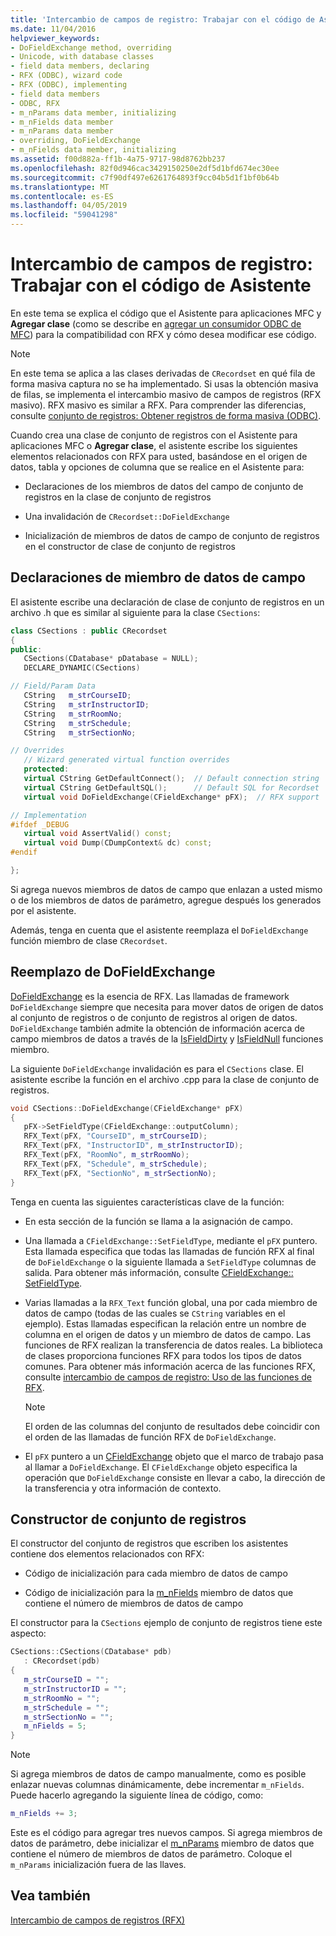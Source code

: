 ```yaml
---
title: 'Intercambio de campos de registro: Trabajar con el código de Asistente'
ms.date: 11/04/2016
helpviewer_keywords:
- DoFieldExchange method, overriding
- Unicode, with database classes
- field data members, declaring
- RFX (ODBC), wizard code
- RFX (ODBC), implementing
- field data members
- ODBC, RFX
- m_nParams data member, initializing
- m_nFields data member
- m_nParams data member
- overriding, DoFieldExchange
- m_nFields data member, initializing
ms.assetid: f00d882a-ff1b-4a75-9717-98d8762bb237
ms.openlocfilehash: 82f0d946cac3429150250e2df5d1bfd674ec30ee
ms.sourcegitcommit: c7f90df497e6261764893f9cc04b5d1f1bf0b64b
ms.translationtype: MT
ms.contentlocale: es-ES
ms.lasthandoff: 04/05/2019
ms.locfileid: "59041298"
---
```

# <a name="record-field-exchange-working-with-the-wizard-code"></a>Intercambio de campos de registro: Trabajar con el código de Asistente

En este tema se explica el código que el Asistente para aplicaciones MFC y **Agregar clase** (como se describe en [agregar un consumidor ODBC de MFC](../../mfc/reference/adding-an-mfc-odbc-consumer.md)) para la compatibilidad con RFX y cómo desea modificar ese código.

> [!NOTE]
>  En este tema se aplica a las clases derivadas de `CRecordset` en qué fila de forma masiva captura no se ha implementado. Si usas la obtención masiva de filas, se implementa el intercambio masivo de campos de registros (RFX masivo). RFX masivo es similar a RFX. Para comprender las diferencias, consulte [conjunto de registros: Obtener registros de forma masiva (ODBC)](../../data/odbc/recordset-fetching-records-in-bulk-odbc.md).

Cuando crea una clase de conjunto de registros con el Asistente para aplicaciones MFC o **Agregar clase**, el asistente escribe los siguientes elementos relacionados con RFX para usted, basándose en el origen de datos, tabla y opciones de columna que se realice en el Asistente para:

- Declaraciones de los miembros de datos del campo de conjunto de registros en la clase de conjunto de registros

- Una invalidación de `CRecordset::DoFieldExchange`

- Inicialización de miembros de datos de campo de conjunto de registros en el constructor de clase de conjunto de registros

##  <a name="_core_the_field_data_member_declarations"></a> Declaraciones de miembro de datos de campo

El asistente escribe una declaración de clase de conjunto de registros en un archivo .h que es similar al siguiente para la clase `CSections`:

```cpp
class CSections : public CRecordset
{
public:
   CSections(CDatabase* pDatabase = NULL);
   DECLARE_DYNAMIC(CSections)

// Field/Param Data
   CString   m_strCourseID;
   CString   m_strInstructorID;
   CString   m_strRoomNo;
   CString   m_strSchedule;
   CString   m_strSectionNo;

// Overrides
   // Wizard generated virtual function overrides
   protected:
   virtual CString GetDefaultConnect();  // Default connection string
   virtual CString GetDefaultSQL();      // Default SQL for Recordset
   virtual void DoFieldExchange(CFieldExchange* pFX);  // RFX support

// Implementation
#ifdef _DEBUG
   virtual void AssertValid() const;
   virtual void Dump(CDumpContext& dc) const;
#endif

};
```

Si agrega nuevos miembros de datos de campo que enlazan a usted mismo o de los miembros de datos de parámetro, agregue después los generados por el asistente.

Además, tenga en cuenta que el asistente reemplaza el `DoFieldExchange` función miembro de clase `CRecordset`.

##  <a name="_core_the_dofieldexchange_override"></a> Reemplazo de DoFieldExchange

[DoFieldExchange](../../mfc/reference/crecordset-class.md#dofieldexchange) es la esencia de RFX. Las llamadas de framework `DoFieldExchange` siempre que necesita para mover datos de origen de datos al conjunto de registros o de conjunto de registros al origen de datos. `DoFieldExchange` también admite la obtención de información acerca de campo miembros de datos a través de la [IsFieldDirty](../../mfc/reference/crecordset-class.md#isfielddirty) y [IsFieldNull](../../mfc/reference/crecordset-class.md#isfieldnull) funciones miembro.

La siguiente `DoFieldExchange` invalidación es para el `CSections` clase. El asistente escribe la función en el archivo .cpp para la clase de conjunto de registros.

```cpp
void CSections::DoFieldExchange(CFieldExchange* pFX)
{
   pFX->SetFieldType(CFieldExchange::outputColumn);
   RFX_Text(pFX, "CourseID", m_strCourseID);
   RFX_Text(pFX, "InstructorID", m_strInstructorID);
   RFX_Text(pFX, "RoomNo", m_strRoomNo);
   RFX_Text(pFX, "Schedule", m_strSchedule);
   RFX_Text(pFX, "SectionNo", m_strSectionNo);
}
```

Tenga en cuenta las siguientes características clave de la función:

- En esta sección de la función se llama a la asignación de campo.

- Una llamada a `CFieldExchange::SetFieldType`, mediante el `pFX` puntero. Esta llamada especifica que todas las llamadas de función RFX al final de `DoFieldExchange` o la siguiente llamada a `SetFieldType` columnas de salida. Para obtener más información, consulte [CFieldExchange:: SetFieldType](../../mfc/reference/cfieldexchange-class.md#setfieldtype).

- Varias llamadas a la `RFX_Text` función global, una por cada miembro de datos de campo (todas de las cuales se `CString` variables en el ejemplo). Estas llamadas especifican la relación entre un nombre de columna en el origen de datos y un miembro de datos de campo. Las funciones de RFX realizan la transferencia de datos reales. La biblioteca de clases proporciona funciones RFX para todos los tipos de datos comunes. Para obtener más información acerca de las funciones RFX, consulte [intercambio de campos de registro: Uso de las funciones de RFX](../../data/odbc/record-field-exchange-using-the-rfx-functions.md).

    > [!NOTE]
    >  El orden de las columnas del conjunto de resultados debe coincidir con el orden de las llamadas de función RFX de `DoFieldExchange`.

- El `pFX` puntero a un [CFieldExchange](../../mfc/reference/cfieldexchange-class.md) objeto que el marco de trabajo pasa al llamar a `DoFieldExchange`. El `CFieldExchange` objeto especifica la operación que `DoFieldExchange` consiste en llevar a cabo, la dirección de la transferencia y otra información de contexto.

##  <a name="_core_the_recordset_constructor"></a> Constructor de conjunto de registros

El constructor del conjunto de registros que escriben los asistentes contiene dos elementos relacionados con RFX:

- Código de inicialización para cada miembro de datos de campo

- Código de inicialización para la [m_nFields](../../mfc/reference/crecordset-class.md#m_nfields) miembro de datos que contiene el número de miembros de datos de campo

El constructor para la `CSections` ejemplo de conjunto de registros tiene este aspecto:

```cpp
CSections::CSections(CDatabase* pdb)
   : CRecordset(pdb)
{
   m_strCourseID = "";
   m_strInstructorID = "";
   m_strRoomNo = "";
   m_strSchedule = "";
   m_strSectionNo = "";
   m_nFields = 5;
}
```

> [!NOTE]
>  Si agrega miembros de datos de campo manualmente, como es posible enlazar nuevas columnas dinámicamente, debe incrementar `m_nFields`. Puede hacerlo agregando la siguiente línea de código, como:

```cpp
m_nFields += 3;
```

Este es el código para agregar tres nuevos campos. Si agrega miembros de datos de parámetro, debe inicializar el [m_nParams](../../mfc/reference/crecordset-class.md#m_nparams) miembro de datos que contiene el número de miembros de datos de parámetro. Coloque el `m_nParams` inicialización fuera de las llaves.

## <a name="see-also"></a>Vea también

[Intercambio de campos de registros (RFX)](../../data/odbc/record-field-exchange-rfx.md)